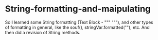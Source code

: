 # String-formatting-and-maipulating
So I learned some String formatting (Text Block - """  """), and other types of formatting in general, like the souf(), stringVar.formatted(""), etc. And then did a revision of String methods. 

